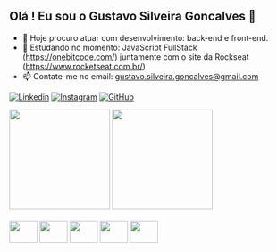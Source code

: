 ## Olá ! Eu sou o Gustavo Silveira Goncalves 👋

* 👀 Hoje procuro atuar com desenvolvimento: back-end e front-end.
* 🌱 Estudando no momento: JavaScript FullStack (https://onebitcode.com/) juntamente com o site da Rockseat (https://www.rocketseat.com.br/)
* 📫 Contate-me no email: gustavo.silveira.goncalves@gmail.com

[![Linkedin](https://img.shields.io/badge/LinkedIn-0077B5?style=for-the-badge&logo=linkedin&logoColor=white)](https://www.linkedin.com/in/gustavo-gon%C3%A7alves-0a57491a4/)
[![Instagram](https://img.shields.io/badge/Instagram-E4405F?style=for-the-badge&logo=instagram&logoColor=white)](https://www.instagram.com/gustavo_goncalvess/)
[![GitHub](https://img.shields.io/badge/GitHub-100000?style=for-the-badge&logo=github&logoColor=white)](https://github.com/gsilveirag)
<div alight='center'>
  <img height="180em" src="https://github-readme-stats.vercel.app/api?username=gsilveirag&show_icons=true&theme=dracula"/>
   <img height="180em" src="https://github-readme-stats.vercel.app/api/top-langs/?username=gsilveirag&layout=compact&layout=compact&langs_count=16&theme=dracula"/>
</div>
<br>
<div alight='center'>
  <img height='40' width='50' src="https://cdn.jsdelivr.net/gh/devicons/devicon/icons/html5/html5-plain-wordmark.svg" />
  <img height='40' width='50' src="https://cdn.jsdelivr.net/gh/devicons/devicon/icons/css3/css3-plain-wordmark.svg" />
  <img height='40' width='50' src="https://cdn.jsdelivr.net/gh/devicons/devicon/icons/javascript/javascript-plain.svg" />
  <img height='40' width='50' src="https://cdn.jsdelivr.net/gh/devicons/devicon/icons/react/react-original-wordmark.svg" />
  <img height='40' width='50' src="https://cdn.jsdelivr.net/gh/devicons/devicon/icons/nodejs/nodejs-plain-wordmark.svg" />
</div>
